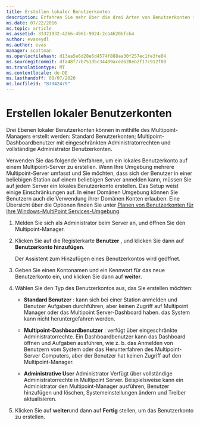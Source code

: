 ```yaml
---
title: Erstellen lokaler Benutzerkonten
description: Erfahren Sie mehr über die drei Arten von Benutzerkonten in Multipoint Services
ms.date: 07/22/2016
ms.topic: article
ms.assetid: 33321932-4266-4961-9924-2cb4620bfcb4
author: evaseydl
ms.author: evas
manager: scottman
ms.openlocfilehash: d13ea5e6d28e6d4574f888aa30f257ec1fe3fe04
ms.sourcegitcommit: dfa48f77b751dbc34409aced628eb2f17c912f08
ms.translationtype: MT
ms.contentlocale: de-DE
ms.lasthandoff: 08/07/2020
ms.locfileid: "87942479"
---
```

# <a name="create-local-user-accounts"></a>Erstellen lokaler Benutzerkonten
Drei Ebenen lokaler Benutzerkonten können in mithilfe des Multipoint-Managers erstellt werden: Standard Benutzerkonten; Multipoint-Dashboardbenutzer mit eingeschränkten Administratorrechten und vollständige Administrator Benutzerkonten.

Verwenden Sie das folgende Verfahren, um ein lokales Benutzerkonto auf einem Multipoint-Server zu erstellen. Wenn Ihre Umgebung mehrere Multipoint-Server umfasst und Sie möchten, dass sich der Benutzer in einer beliebigen Station auf einem beliebigen Server anmelden kann, müssen Sie auf jedem Server ein lokales Benutzerkonto erstellen. Das Setup weist einige Einschränkungen auf. In einer Domänen Umgebung können Sie Benutzern auch die Verwendung ihrer Domänen Konten erlauben. Eine Übersicht über die Optionen finden Sie unter [Planen von Benutzerkonten für Ihre Windows-MultiPoint Services-Umgebung](Plan-user-accounts-for-your-MultiPoint-services-environment.md).

1.  Melden Sie sich als Administrator beim Server an, und öffnen Sie den Multipoint-Manager.

2.  Klicken Sie auf die Registerkarte **Benutzer** , und klicken Sie dann auf **Benutzerkonto hinzufügen**.

    Der Assistent zum Hinzufügen eines Benutzerkontos wird geöffnet.

3.  Geben Sie einen Kontonamen und ein Kennwort für das neue Benutzerkonto ein, und klicken Sie dann auf **weiter**.

4.  Wählen Sie den Typ des Benutzerkontos aus, das Sie erstellen möchten:

    -   **Standard Benutzer** : kann sich bei einer Station anmelden und Benutzer Aufgaben durchführen, aber keinen Zugriff auf Multipoint Manager oder das Multipoint Server-Dashboard haben. das System kann nicht heruntergefahren werden.

    -   **Multipoint-Dashboardbenutzer** : verfügt über eingeschränkte Administratorrechte. Ein Dashboardbenutzer kann das Dashboard öffnen und Aufgaben ausführen, wie z. b. das Anmelden von Benutzern vom System oder das Herunterfahren des Multipoint-Server Computers, aber der Benutzer hat keinen Zugriff auf den Multipoint-Manager.

    -   **Administrative User** Administrator Verfügt über vollständige Administratorrechte in Multipoint Server. Beispielsweise kann ein Administrator den Multipoint-Manager ausführen, Benutzer hinzufügen und löschen, Systemeinstellungen ändern und Treiber aktualisieren.

5.  Klicken Sie auf **weiter**und dann auf **Fertig** stellen, um das Benutzerkonto zu erstellen.